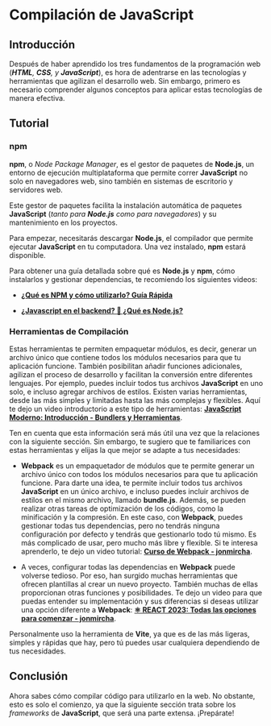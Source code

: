 # Compilación de JavaScript

## Introducción

Después de haber aprendido los tres fundamentos de la programación web (_**HTML**, **CSS**, y **JavaScript**_), es hora de adentrarse en las tecnologías y herramientas que agilizan el desarrollo web. Sin embargo, primero es necesario comprender algunos conceptos para aplicar estas tecnologías de manera efectiva.

## Tutorial

### npm

**npm**, o _Node Package Manager_, es el gestor de paquetes de **Node.js**, un entorno de ejecución multiplataforma que permite correr **JavaScript** no solo en navegadores web, sino también en sistemas de escritorio y servidores web.

Este gestor de paquetes facilita la instalación automática de paquetes **JavaScript** (_tanto para **Node.js** como para navegadores_) y su mantenimiento en los proyectos.

Para empezar, necesitarás descargar **Node.js**, el compilador que permite ejecutar **JavaScript** en tu computadora. Una vez instalado, **npm** estará disponible.

Para obtener una guía detallada sobre qué es **Node.js** y **npm**, cómo instalarlos y gestionar dependencias, te recomiendo los siguientes videos:

-   **[¿Qué es NPM y cómo utilizarlo? Guía Rápida](https://www.youtube.com/watch?v=4aNA8ZHihFE)**

-   **[¿Javascript en el backend? 🤯 ¿Qué es Node.js?](https://www.youtube.com/watch?v=EsKJlhWs1XY)**

### Herramientas de Compilación

Estas herramientas te permiten empaquetar módulos, es decir, generar un archivo único que contiene todos los módulos necesarios para que tu aplicación funcione. También posibilitan añadir funciones adicionales, agilizan el proceso de desarrollo y facilitan la conversión entre diferentes lenguajes. Por ejemplo, puedes incluir todos tus archivos **JavaScript** en uno solo, e incluso agregar archivos de estilos. Existen varias herramientas, desde las más simples y limitadas hasta las más complejas y flexibles. Aquí te dejo un video introductorio a este tipo de herramientas: **[JavaScript Moderno: Introducción - Bundlers y Herramientas](https://www.youtube.com/watch?v=Ztds-N7Y64U)**.

Ten en cuenta que esta información será más útil una vez que la relaciones con la siguiente sección. Sin embargo, te sugiero que te familiarices con estas herramientas y elijas la que mejor se adapte a tus necesidades:

-   **Webpack** es un empaquetador de módulos que te permite generar un archivo único con todos los módulos necesarios para que tu aplicación funcione. Para darte una idea, te permite incluir todos tus archivos **JavaScript** en un único archivo, e incluso puedes incluir archivos de estilos en el mismo archivo, llamado **bundle.js**. Además, se pueden realizar otras tareas de optimización de los códigos, como la minificación y la compresión. En este caso, con **Webpack**, puedes gestionar todas tus dependencias, pero no tendrás ninguna configuración por defecto y tendrás que gestionarlo todo tú mismo. Es más complicado de usar, pero mucho más libre y flexible. Si te interesa aprenderlo, te dejo un video tutorial: **[Curso de Webpack - jonmircha](https://www.youtube.com/watch?v=-bp3q-YTr4Q)**.

-   A veces, configurar todas las dependencias en **Webpack** puede volverse tedioso. Por eso, han surgido muchas herramientas que ofrecen plantillas al crear un nuevo proyecto. También muchas de ellas proporcionan otras funciones y posibilidades. Te dejo un video para que puedas entender su implementación y sus diferencias si deseas utilizar una opción diferente a **Webpack**: **[⚛️ REACT 2023: Todas las opciones para comenzar - jonmircha](https://www.youtube.com/watch?v=lH96nhwaMWY)**.

Personalmente uso la herramienta de **Vite**, ya que es de las más ligeras, simples y rápidas que hay, pero tú puedes usar cualquiera dependiendo de tus necesidades.

## Conclusión

Ahora sabes cómo compilar código para utilizarlo en la web. No obstante, esto es solo el comienzo, ya que la siguiente sección trata sobre los _frameworks_ de **JavaScript**, que será una parte extensa. ¡Prepárate!
